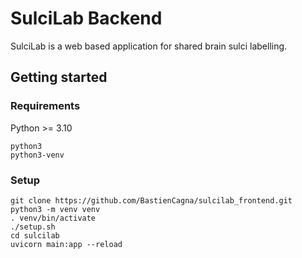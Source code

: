 # SulciLab Backend
SulciLab is a web based application for shared brain sulci labelling.

## Getting started

### Requirements
Python >= 3.10
```
python3
python3-venv
```

### Setup
```shell
git clone https://github.com/BastienCagna/sulcilab_frontend.git
python3 -m venv venv
. venv/bin/activate
./setup.sh
cd sulcilab
uvicorn main:app --reload
``` 

